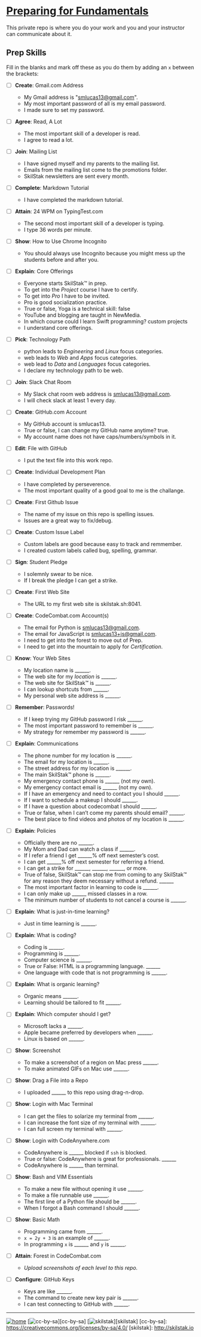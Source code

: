 # [Preparing for Fundamentals](http://prep.skilstak.io)

This private repo is where you do your work and you and your
instructor can communicate about it.

## Prep Skills

Fill in the blanks and mark off these as you do them by adding an
`x` between the brackets:

- [ ] **Create**: Gmail.com Address

  * My Gmail address is "smlucas13@gmail.com".
  * My most important password of all is my email password.
  * I made sure to set my password.

- [ ] **Agree**: Read, A Lot

  * The most important skill of a developer is read.
  * I agree to read a lot.

- [ ] **Join**: Mailing List

  * I have signed myself and my parents to the mailing list.
  * Emails from the mailing list come to the promotions folder.
  * SkilStak newsletters are sent every month.

- [ ] **Complete**: Markdown Tutorial

  * I have completed the markdown tutorial.

- [ ] **Attain**: 24 WPM on TypingTest.com

  * The second most important skill of a developer is typing.
  * I type 36 words per minute.

- [ ] **Show**: How to Use Chrome Incognito

  * You should always use Incognito because you might mess up the students before and after you.

- [ ] **Explain**: Core Offerings

  * Everyone starts SkilStak™ in prep.
  * To get into the *Project* course I have to certify.
  * To get into *Pro* I have to be invited.
  * Pro is good socialization practice.
  * True or false, Yoga is a technical skill: false
  * YouTube and blogging are taught in NewMedia.
  * In which course could I learn Swift programming? custom projects
  * I understand core offerings.

- [ ] **Pick**: Technology Path

  * python leads to *Engineering* and *Linux* focus categories.
  * web leads to *Web* and *Apps* focus categories.
  * web lead to *Data* and *Languages* focus categories.
  * I declare my technology path to be web.

- [ ] **Join**: Slack Chat Room

  * My Slack chat room web address is smlucas13@gmail.com.
  * I will check slack at least 1 every day.

- [ ] **Create**: GitHub.com Account

  * My GitHub account is smlucas13.
  * True or false, I can change my GitHub name anytime? true.
  * My account name does not have caps/numbers/symbols in it.

- [ ] **Edit**: File with GitHub

  * I put the text file into this work repo.

- [ ] **Create**: Individual Development Plan

  * I have completed by perseverence.
  * The most important quality of a good goal to me is the challange.

- [ ] **Create**: First Github Issue

  * The name of my issue on this repo is spelling issues.
  * Issues are a great way to fix/debug.

- [ ] **Create**: Custom Issue Label

  * Custom labels are good because easy to track and remmember.
  * I created custom labels called bug, spelling, grammar.

- [ ] **Sign**: Student Pledge

  * I solemnly swear to be nice.
  * If I break the pledge I can get a strike.

- [ ] **Create**: First Web Site

  * The URL to my first web site is skilstak.sh:8041.

- [ ] **Create**: CodeCombat.com Account(s)

  * The email for Python is smlucas13@gmail.com.
  * The email for JavaScript is smlucas13+js@gmail.com.
  * I need to get into the forest to move out of Prep.
  * I need to get into the mountain to apply for *Certification*.

- [ ] **Know**: Your Web Sites

  * My location name is ______.
  * The web site for my *location* is ______.
  * The web site for SkilStak™ is ______.
  * I can lookup shortcuts from ______.
  * My personal web site address is ______.

- [ ] **Remember**: Passwords!

  * If I keep trying my GitHub password I risk ______.
  * The most important password to remember is ______.
  * My strategy for remember my password is ______.

- [ ] **Explain**: Communications

  * The phone number for my location is ______.
  * The email for my location is ______.
  * The street address for my location is ______.
  * The main SkilStak™ phone is ______.
  * My emergency contact phone is ______ (not my own).
  * My emergency contact email is ______ (not my own).
  * If I have an emergency and need to contact you I should ______.
  * If I want to schedule a makeup I should ______.
  * If I have a question about codecombat I should ______.
  * True or false, when I can’t come my parents should email?  ______.
  * The best place to find videos and photos of my location is ______.
  
- [ ] **Explain**: Policies

  * Officially there are no ______.
  * My Mom and Dad can watch a class if ______.
  * If I refer a friend I get ______% off next semester’s cost.
  * I can get ______% off next semester for referring a friend.
  * I can get a strike for ______, ______, ______, or more.
  * True of false, SkilStak™ can stop me from coming to any SkilStak™
    for any reason they deem necessary without a refund.  ______
  * The most important factor in learning to code is ______.
  * I can only make up ______ missed classes in a row.
  * The minimum number of students to not cancel a course is ______.

- [ ] **Explain**: What is just-in-time learning?

  * Just in time learning is ______.

- [ ] **Explain**: What is coding?

  * Coding is ______.
  * Programming is ______.
  * Computer science is ______.
  * True or False: HTML is a programming language. ______
  * One language with code that is not programming is ______.

- [ ] **Explain**: What is organic learning?

  * Organic means ______.
  * Learning should be tailored to fit ______.

- [ ] **Explain**: Which computer should I get?

  * Microsoft lacks a ______.
  * Apple became preferred by developers when ______.
  * Linux is based on ______.

- [ ] **Show**: Screenshot

  * To make a screenshot of a region on Mac press ______.
  * To make animated GIFs on Mac use ______.

- [ ] **Show**: Drag a File into a Repo

  * I uploaded ______ to this repo using drag-n-drop.

- [ ] **Show**: Login with Mac Terminal

  * I can get the files to solarize my terminal from ______.
  * I can increase the font size of my terminal with ______.
  * I can full screen my terminal with ______.

- [ ] **Show**: Login with CodeAnywhere.com

  * CodeAnywhere is ______ blocked if `ssh` is blocked.
  * True or false: CodeAnywhere is great for professionals.  ______
  * CodeAnywhere is ______ than terminal.

- [ ] **Show**: Bash and VIM Essentials

  * To make a new file without opening it use ______.  
  * To make a file runnable use ______.  
  * The first line of a Python file should be ______.
  * When I forgot a Bash command I should ______.

- [ ] **Show**: Basic Math

  * Programming came from  ______.
  * `x = 2y + 3` is an example of ______.
  * In programming `x` is ______ and `y` is ______.

- [ ] **Attain**: Forest in CodeCombat.com

  * *Upload screenshots of each level to this repo.*

- [ ] **Configure**: GitHub Keys

  * Keys are like ______.
  * The command to create new key pair is ______.
  * I can test connecting to GitHub with ______.

---
[![home](/assets/home-bw.png)](/README.md)
[![cc-by-sa](/assets/cc-by-sa.png)][cc-by-sa]
[![skilstak](/assets/skilstak-logo-bw.png)][skilstak]
[cc-by-sa]: https://creativecommons.org/licenses/by-sa/4.0/
[skilstak]: http://skilstak.io
